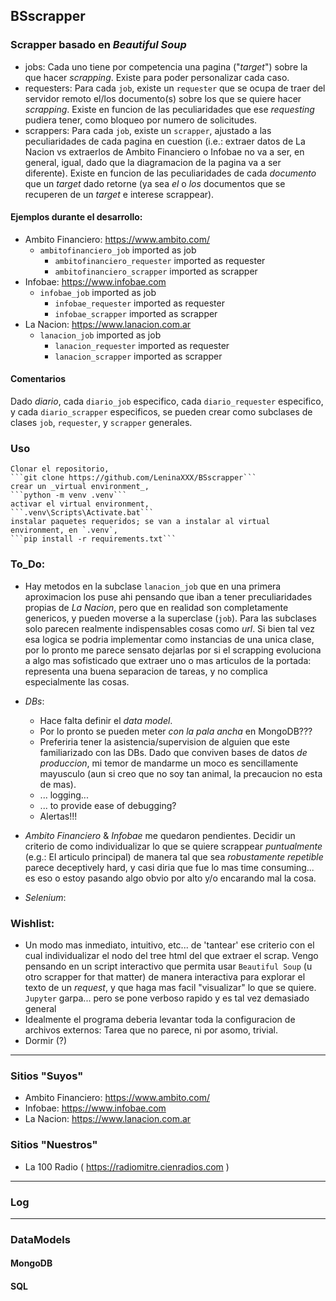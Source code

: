 ## BSscrapper

### Scrapper basado en _Beautiful Soup_

* jobs:
     Cada uno tiene por competencia una pagina ("_target_") sobre la que hacer _scrapping_.
    Existe para poder personalizar cada caso.
* requesters:
	 Para cada ```job```, existe un ```requester``` que se ocupa de traer del servidor remoto el/los documento(s) sobre los que se quiere hacer _scrapping_.
	Existe en funcion de las peculiaridades que ese _requesting_ pudiera tener, como bloqueo por numero de solicitudes.
* scrappers:
	 Para cada ```job```, existe un ```scrapper```, ajustado a las peculiaridades de cada pagina en cuestion (i.e.: extraer datos de La Nacion vs extraerlos de Ambito Financiero o Infobae no va a ser, en general, igual, dado que la diagramacion de la pagina va a ser diferente).
	Existe en funcion de las peculiaridades de cada *documento* que un _target_ dado retorne (ya sea *el* o *los* documentos que se recuperen de un _target_ e interese scrappear).

#### Ejemplos durante el desarrollo:

 * Ambito Financiero: https://www.ambito.com/
	* ```ambitofinanciero_job``` imported as job
	  * ```ambitofinanciero_requester``` imported as requester
	  * ```ambitofinanciero_scrapper``` imported as scrapper
 * Infobae: https://www.infobae.com
	* ```infobae_job``` imported as job
	  * ```infobae_requester``` imported as requester
	  * ```infobae_scrapper``` imported as scrapper
 * La Nacion: https://www.lanacion.com.ar
	* ```lanacion_job``` imported as job
	  * ```lanacion_requester``` imported as requester
	  * ```lanacion_scrapper``` imported as scrapper

#### Comentarios

Dado *diario*, cada ```diario_job``` especifico, cada ```diario_requester``` especifico, y cada ```diario_scrapper``` especificos, se pueden crear como subclases de clases ```job```, ```requester```, y ```scrapper``` generales.

### Uso

	Clonar el repositorio,
	```git clone https://github.com/LeninaXXX/BSscrapper```
	crear un _virtual environment_,
	```python -m venv .venv```
	activar el virtual environment,
	```.venv\Scripts\Activate.bat```
	instalar paquetes requeridos; se van a instalar al virtual environment, en `.venv`,
	```pip install -r requirements.txt```	

### To_Do:

 * Hay metodos en la subclase `lanacion_job` que en una primera aproximacion los puse ahi pensando que iban a tener preculiaridades propias de _La Nacion_, pero que en realidad son completamente genericos, y pueden moverse a la superclase (`job`). Para las subclases solo parecen realmente indispensables cosas como _url_. Si bien tal vez esa logica se podria implementar como instancias de una unica clase, por lo pronto me parece sensato dejarlas por si el scrapping evoluciona a algo mas sofisticado que extraer uno o mas articulos de la portada: representa una buena separacion de tareas, y no complica especialmente las cosas.
 
 * _DBs_:
    * Hace falta definir el _data model_.
	* Por lo pronto se pueden meter _con la pala ancha_ en MongoDB???
	* Preferiria tener la asistencia/supervision de alguien que este familiarizado con las DBs. Dado que conviven bases de datos _de produccion_, mi temor de mandarme un moco es sencillamente mayusculo (aun si creo que no soy tan animal, la precaucion no esta de mas).
	* ... logging...
	* ... to provide ease of debugging?
	* Alertas!!!
	
 * _Ambito Financiero_ & _Infobae_ me quedaron pendientes.
    Decidir un criterio de como individualizar lo que se quiere scrappear *puntualmente* (e.g.: El articulo principal) de manera tal que sea *robustamente repetible* parece deceptively hard, y casi diria que fue lo mas time consuming... es eso o estoy pasando algo obvio por alto y/o encarando mal la cosa.

 * _Selenium_:

### Wishlist:
 
 * Un modo mas inmediato, intuitivo, etc... de 'tantear' ese criterio con el cual individualizar el nodo del tree html del que extraer el scrap.
	Vengo pensando en un script interactivo que permita usar `Beautiful Soup` (u otro scrapper for that matter) de manera interactiva para explorar el texto de un _request_, y que haga mas facil "visualizar" lo que se quiere.
	`Jupyter` garpa... pero se pone verboso rapido y es tal vez demasiado general
 * Idealmente el programa deberia levantar toda la configuracion de archivos externos: Tarea que no parece, ni por asomo, trivial.
 * Dormir (?)

---
### Sitios "Suyos"
 * Ambito Financiero: https://www.ambito.com/
 * Infobae: https://www.infobae.com
 * La Nacion: https://www.lanacion.com.ar
 
### Sitios "Nuestros"
 * La 100 Radio ( https://radiomitre.cienradios.com )

---
### Log

---
### DataModels

#### MongoDB

#### SQL